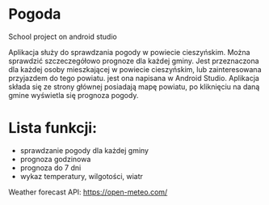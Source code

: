 # Pogoda
School project on android studio

Aplikacja służy do sprawdzania pogody w powiecie cieszyńskim. Można sprawdzić szczeczegółowo prognoze dla każdej gminy.
Jest przeznaczona dla każdej osoby mieszkającej w powiecie cieszyńskim, lub zainteresowana przyjazdem do tego powiatu.
jest ona napisana w Android Studio.
Aplikacja składa się ze strony głównej posiadają mapę powiatu, po kliknięciu na daną gmine wyświetla się prognoza pogody.

# Lista funkcji:
- sprawdzanie pogody dla każdej gminy
- prognoza godzinowa
- prognoza do 7 dni
- wykaz temperatury, wilgotości, wiatr

Weather forecast API:
https://open-meteo.com/
